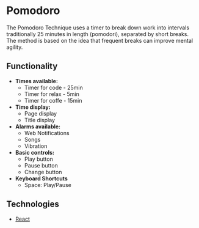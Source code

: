 # Pomodoro

The Pomodoro Technique uses a timer to break down work into intervals traditionally 25 minutes in length (pomodori), separated by short breaks. The method is based on the idea that frequent breaks can improve mental agility.

## Functionality

- **Times available:**
  - Timer for code - 25min
  - Timer for relax - 5min
  - Timer for coffe - 15min
- **Time display:**
  - Page display
  - Title display
- **Alarms available:**
  - Web Notifications
  - Songs
  - Vibration
- **Basic controls:**
  - Play button
  - Pause button
  - Change button
- **Keyboard Shortcuts**
  - Space: Play/Pause

## Technologies

- [React](https://facebook.github.io/react/)
